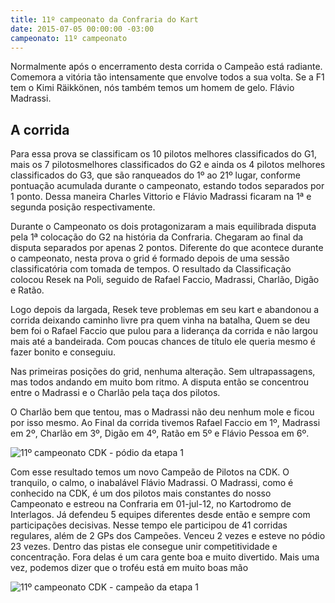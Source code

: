 ```yaml
---
title: 11º campeonato da Confraria do Kart
date: 2015-07-05 00:00:00 -03:00
campeonato: 11º campeonato
---
```


Normalmente após o encerramento desta corrida o Campeão está radiante. Comemora a vitória tão intensamente que envolve todos a sua volta.
Se a F1 tem o Kimi Räikkönen, nós também temos um homem de gelo. Flávio Madrassi.

## A corrida

Para essa prova se classificam os 10 pilotos melhores classificados do G1, mais os 7 pilotosmelhores classificados do G2 e ainda os 4 pilotos melhores classificados do G3, que são ranqueados do 1º ao 21º lugar, conforme pontuação acumulada durante o campeonato, estando todos separados por 1 ponto. Dessa maneira Charles Vittorio e Flávio Madrassi ficaram na 1ª e segunda posição respectivamente.

Durante o Campeonato os dois protagonizaram a mais equilibrada disputa pela 1ª colocação do G2 na história da Confraria. Chegaram ao final da disputa separados por apenas 2 pontos. Diferente do que acontece durante o campeonato, nesta prova o grid é formado depois de uma sessão classificatória com tomada de tempos. O resultado da Classificação colocou Resek na Poli, seguido de Rafael Faccio, Madrassi, Charlão, Digão e Ratão.

Logo depois da largada, Resek teve problemas em seu kart e abandonou a corrida deixando caminho livre pra quem vinha na batalha, Quem se deu bem foi o Rafael Faccio que pulou para a liderança da corrida e não largou mais até a bandeirada. Com poucas chances de título ele queria mesmo é fazer bonito e conseguiu.

Nas primeiras posições do grid, nenhuma alteração. Sem ultrapassagens, mas todos andando em muito bom ritmo. A disputa então se concentrou entre o Madrassi e o Charlão pela taça dos pilotos.

O Charlão bem que tentou, mas o Madrassi não deu nenhum mole e ficou por isso mesmo.
Ao Final da corrida tivemos Rafael Faccio em 1º, Madrassi em 2º, Charlão em 3º, Digão em 4º, Ratão em 5º e Flávio Pessoa em 6º.

![11º campeonato CDK - pódio da etapa 1](/uploads/11oCampeonatoCDK_Etapa1_Podio.jpg)

Com esse resultado temos um novo Campeão de Pilotos na CDK. O tranquilo, o calmo, o inabalável Flávio Madrassi.
O Madrassi, como é conhecido na CDK, é um dos pilotos mais constantes do nosso Campeonato e estreou na Confraria em 01-jul-12, no Kartodromo de Interlagos. Já defendeu 5 equipes diferentes desde então e sempre com participações decisivas. Nesse tempo ele participou de 41 corridas regulares, além de 2 GPs dos Campeões. Venceu 2 vezes e esteve no pódio 23 vezes.
Dentro das pistas ele consegue unir competitividade e concentração. Fora delas é um cara gente boa e muito divertido.
Mais uma vez, podemos dizer que o troféu está em muito boas mão

![11º campeonato CDK - campeão da etapa 1](/uploads/11oCampeonatoCDK_Etapa1_Campeao.jpg)